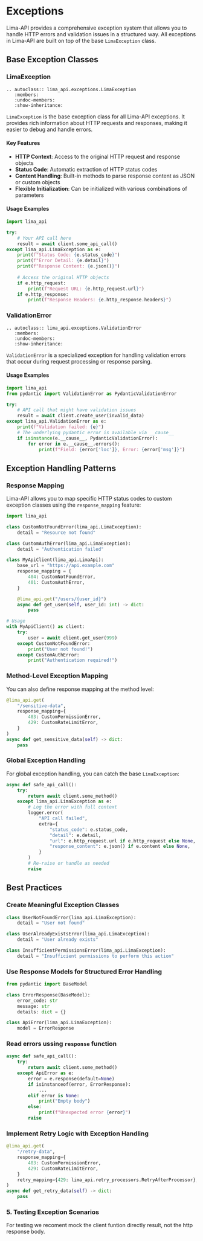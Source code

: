 # Exceptions

Lima-API provides a comprehensive exception system that allows you to handle HTTP errors and validation issues in a structured way. All exceptions in Lima-API are built on top of the base `LimaException` class.

## Base Exception Classes

### LimaException

```{eval-rst}
.. autoclass:: lima_api.exceptions.LimaException
   :members:
   :undoc-members:
   :show-inheritance:
```

`LimaException` is the base exception class for all Lima-API exceptions. It provides rich information about HTTP requests and responses, making it easier to debug and handle errors.

#### Key Features

- **HTTP Context**: Access to the original HTTP request and response objects
- **Status Code**: Automatic extraction of HTTP status codes
- **Content Handling**: Built-in methods to parse response content as JSON or custom objects
- **Flexible Initialization**: Can be initialized with various combinations of parameters

#### Usage Examples

```python
import lima_api

try:
    # Your API call here
    result = await client.some_api_call()
except lima_api.LimaException as e:
    print(f"Status Code: {e.status_code}")
    print(f"Error Detail: {e.detail}")
    print(f"Response Content: {e.json()}")
    
    # Access the original HTTP objects
    if e.http_request:
        print(f"Request URL: {e.http_request.url}")
    if e.http_response:
        print(f"Response Headers: {e.http_response.headers}")
```

### ValidationError

```{eval-rst}
.. autoclass:: lima_api.exceptions.ValidationError
   :members:
   :undoc-members:
   :show-inheritance:
```

`ValidationError` is a specialized exception for handling validation errors that occur during request processing or response parsing.

#### Usage Examples

```python
import lima_api
from pydantic import ValidationError as PydanticValidationError

try:
    # API call that might have validation issues
    result = await client.create_user(invalid_data)
except lima_api.ValidationError as e:
    print(f"Validation failed: {e}")
    # The underlying pydantic error is available via __cause__
    if isinstance(e.__cause__, PydanticValidationError):
        for error in e.__cause__.errors():
            print(f"Field: {error['loc']}, Error: {error['msg']}")
```

## Exception Handling Patterns

### Response Mapping

Lima-API allows you to map specific HTTP status codes to custom exception classes using the `response_mapping` feature:

```python
import lima_api

class CustomNotFoundError(lima_api.LimaException):
    detail = "Resource not found"

class CustomAuthError(lima_api.LimaException):
    detail = "Authentication failed"

class MyApiClient(lima_api.LimaApi):
    base_url = "https://api.example.com"
    response_mapping = {
        404: CustomNotFoundError,
        401: CustomAuthError,
    }

    @lima_api.get("/users/{user_id}")
    async def get_user(self, user_id: int) -> dict:
        pass

# Usage
with MyApiClient() as client:
    try:
        user = await client.get_user(999)
    except CustomNotFoundError:
        print("User not found!")
    except CustomAuthError:
        print("Authentication required!")
```

### Method-Level Exception Mapping

You can also define response mapping at the method level:

```python
@lima_api.get(
    "/sensitive-data",
    response_mapping={
        403: CustomPermissionError,
        429: CustomRateLimitError,
    }
)
async def get_sensitive_data(self) -> dict:
    pass
```

### Global Exception Handling

For global exception handling, you can catch the base `LimaException`:

```python
async def safe_api_call():
    try:
        return await client.some_method()
    except lima_api.LimaException as e:
        # Log the error with full context
        logger.error(
            "API call failed",
            extra={
                "status_code": e.status_code,
                "detail": e.detail,
                "url": e.http_request.url if e.http_request else None,
                "response_content": e.json() if e.content else None,
            }
        )
        # Re-raise or handle as needed
        raise
```

## Best Practices

### Create Meaningful Exception Classes

```python
class UserNotFoundError(lima_api.LimaException):
    detail = "User not found"

class UserAlreadyExistsError(lima_api.LimaException):
    detail = "User already exists"

class InsufficientPermissionsError(lima_api.LimaException):
    detail = "Insufficient permissions to perform this action"
```

### Use Response Models for Structured Error Handling

```python
from pydantic import BaseModel

class ErrorResponse(BaseModel):
    error_code: str
    message: str
    details: dict = {}

class ApiError(lima_api.LimaException):
    model = ErrorResponse
```

### Read errors ussing `response` function

```python
async def safe_api_call():
    try:
        return await client.some_method()
    except ApiError as e:
        error = e.response(default=None)
        if isinstanceof(error, ErrorResponse):
            ...
        elif error is None:
            print("Empty body")
        else:
            print(f"Unexpected error {error}")
        raise
```


### Implement Retry Logic with Exception Handling

```python
@lima_api.get(
    "/retry-data",
    response_mapping={
        403: CustomPermissionError,
        429: CustomRateLimitError,
    }
    retry_mapping={429: lima_api.retry_processors.RetryAfterProcessor},
)
async def get_retry_data(self) -> dict:
    pass
```

### 5. Testing Exception Scenarios

For testing we recoment mock the client funtion directly result, not the http response body.
